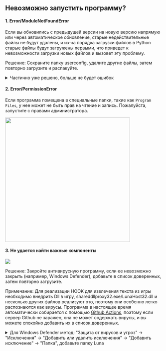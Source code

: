 ## Невозможно запустить программу?

#### **1. Error/ModuleNotFoundError**

Если вы обновились с предыдущей версии на новую версию напрямую или через автоматическое обновление, старые недействительные файлы не будут удалены, и из-за порядка загрузки файлов в Python старые файлы будут загружены первыми, что приведет к невозможности загрузки новых файлов и вызовет эту проблему.

Решение: Сохраните папку userconfig, удалите другие файлы, затем повторно загрузите и распакуйте.

<details>
  <summary>Частично уже решено, больше не будет ошибок</summary>
  <img src="https://image.lunatranslator.org/zh/cantstart/1.png">
  <img src="https://image.lunatranslator.org/zh/cantstart/3.jpg">
</details>

#### **2. Error/PermissionError**

Если программа помещена в специальные папки, такие как `Program Files`, у нее может не быть прав на чтение и запись. Пожалуйста, запустите с правами администратора.

<img src="https://image.lunatranslator.org/zh/cantstart/6.png" width=400>

#### **3. Не удается найти важные компоненты**

<img src="https://image.lunatranslator.org/zh/cantstart/2.jpg">

Решение: Закройте антивирусную программу, если ее невозможно закрыть (например, Windows Defender), добавьте в список доверенных, затем повторно загрузите.

Примечание: Для реализации HOOK для извлечения текста из игры необходимо внедрить Dll в игру, shareddllproxy32.exe/LunaHost32.dll и несколько других файлов реализуют это, поэтому они особенно легко распознаются как вирусы. Программа в настоящее время автоматически собирается с помощью [Github Actions](https://github.com/HIllya51/LunaTranslator/actions), поэтому если сервер Github не заражен, она не может содержать вирусы, и вы можете спокойно добавить их в список доверенных.

<details>
  <summary>Для Windows Defender метод: "Защита от вирусов и угроз" -> "Исключения" -> "Добавить или удалить исключения" -> "Добавить исключение" -> "Папка", добавьте папку Luna</summary>
  <img src="https://image.lunatranslator.org/zh/cantstart/4.png">
  <img src="https://image.lunatranslator.org/zh/cantstart/3.png">
</details>